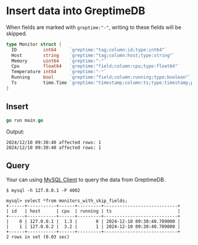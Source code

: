 # Insert data into GreptimeDB

When fields are marked with `greptime:"-"`, writing to these fields will be skipped.

```go
type Monitor struct {
  ID          int64     `greptime:"tag;column:id;type:int64"`
  Host        string    `greptime:"tag;column:host;type:string"`
  Memory      uint64    `greptime:"-"`
  Cpu         float64   `greptime:"field;column:cpu;type:float64"`
  Temperature int64     `greptime:"-"`
  Running     bool      `greptime:"field;column:running;type:boolean"`
  Ts          time.Time `greptime:"timestamp;column:ts;type:timestamp;precision:millisecond"`
}
```

## Insert

```go
go run main.go
```

Output:

```log
2024/12/10 09:30:40 affected rows: 1
2024/12/10 09:30:40 affected rows: 1
```

## Query

Your can using [MySQL Client](https://docs.greptime.com/user-guide/protocols/mysql) to query the data from GreptimeDB.

```shell
$ mysql -h 127.0.0.1 -P 4002

mysql> select *from monitors_with_skip_fields;
+------+-----------+------+---------+----------------------------+
| id   | host      | cpu  | running | ts                         |
+------+-----------+------+---------+----------------------------+
|    0 | 127.0.0.1 |  1.3 |       0 | 2024-12-10 09:30:40.709000 |
|    1 | 127.0.0.2 |  3.2 |       1 | 2024-12-10 09:30:40.709000 |
+------+-----------+------+---------+----------------------------+
2 rows in set (0.03 sec)
```
